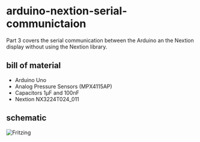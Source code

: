 # arduino-nextion-serial-communictaion
Part 3 covers the serial communication between the Arduino an the Nextion display without using the Nextion library.

## bill of material
* Arduino Uno
* Analog Pressure Sensors (MPX4115AP)
* Capacitors 1µF and 100nF
* Nextion NX3224T024_011

## schematic
![Fritzing](https://github.com/yz88/arduino-digital-carb-sync/blob/master/part1/arduino-carb-sync-part3-001.PNG)
